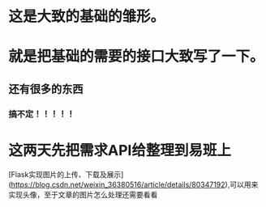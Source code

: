 # 这是大致的基础的雏形。
# 就是把基础的需要的接口大致写了一下。
## 还有很多的东西
### 搞不定！！！！！
# 这两天先把需求API给整理到易班上

[Flask实现图片的上传、下载及展示] (https://blog.csdn.net/weixin_36380516/article/details/80347192),可以用来实现头像，至于文章的图片怎么处理还需要看看
